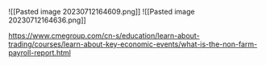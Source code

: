 ![[Pasted image 20230712164609.png]]
![[Pasted image 20230712164636.png]]

https://www.cmegroup.com/cn-s/education/learn-about-trading/courses/learn-about-key-economic-events/what-is-the-non-farm-payroll-report.html